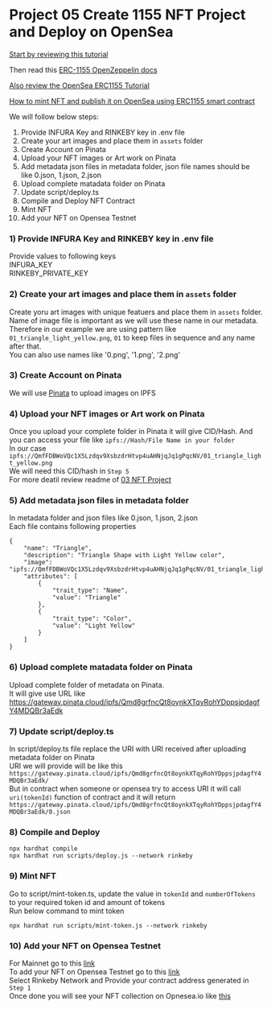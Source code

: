 # Project 05 Create 1155 NFT Project and Deploy on OpenSea

[Start by reviewing this tutorial](https://101blockchains.com/erc1155-tutorial/)

Then read this [ERC-1155 OpenZeppelin docs](https://docs.openzeppelin.com/contracts/4.x/erc1155)

[Also review the OpenSea ERC1155 Tutorial](https://docs.opensea.io/docs/opensea-erc1155-tutorial)

[How to mint NFT and publish it on OpenSea using ERC1155 smart contract](https://www.youtube.com/watch?v=J4p1sdo3Rz4)



We will follow below steps:

1) Provide INFURA Key and RINKEBY key in .env file
2) Create your art images and place them in `assets` folder
3) Create Account on Pinata
4) Upload your NFT images or Art work on Pinata
5) Add metadata json files in metadata folder, json file names should be like 0.json, 1.json, 2.json
6) Upload complete matadata folder on Pinata
7) Update script/deploy.ts
8) Compile and Deploy NFT Contract
9) Mint NFT
10) Add your NFT on Opensea Testnet


### 1) Provide INFURA Key and RINKEBY key in .env file
Provide values to following keys<br>
INFURA_KEY<br>
RINKEBY_PRIVATE_KEY<br>

### 2) Create your art images and place them in `assets` folder
Create yoru art images with unique featuers and place them in `assets` folder. Name of image file is important as we will use these name in our metadata. Therefore in our example we are using pattern like `01_triangle_light_yellow.png`, `01` to keep files in sequence and any name after that. <br/>
You can also use names like '0.png', '1.png', '2.png'

### 3) Create Account on Pinata
We will use [Pinata](https://www.pinata.cloud/) to upload images on IPFS

### 4) Upload your NFT images or Art work on Pinata
Once you upload your complete folder in Pinata it will give CID/Hash. And you can access your file like `ipfs://Hash/File Name in your folder`<br>
In our case `ipfs://QmfFDBWoVQc1X5Lzdqv9XsbzdrHtvp4uAHNjqJq1gPqcNV/01_triangle_light_yellow.png`<br>
We will need this CID/hash in `Step 5` <br/>
For more deatil review readme of [03 NFT Project](https://github.com/zeeshanhanif/defi-projects/tree/main/03_NFT_Project)

### 5) Add metadata json files in metadata folder
In metadata folder and json files like 0.json, 1.json, 2.json <br/>
Each file contains following properties
```JS
{
    "name": "Triangle",
    "description": "Triangle Shape with Light Yellow color",
    "image": "ipfs://QmfFDBWoVQc1X5Lzdqv9XsbzdrHtvp4uAHNjqJq1gPqcNV/01_triangle_light_yellow.png",
    "attributes": [
        {
            "trait_type": "Name",
            "value": "Triangle"
        },
        {
            "trait_type": "Color",
            "value": "Light Yellow"
        }
    ]
}
```

### 6) Upload complete matadata folder on Pinata
Upload complete folder of metadata on Pinata.<br>
It will give use URL like https://gateway.pinata.cloud/ipfs/Qmd8grfncQt8oynkXTqyRohYDppsjpdagfY4MDQBr3aEdk <br>

### 7) Update script/deploy.ts
In script/deploy.ts file replace the URI with URI received after uploading metadata folder on Pinata<br/>
URI we will provide will be like this `https://gateway.pinata.cloud/ipfs/Qmd8grfncQt8oynkXTqyRohYDppsjpdagfY4MDQBr3aEdk/` <br/>
But in contract when someone or opensea try to access URI it will call `uri(tokenId)` function of contract and it will return `https://gateway.pinata.cloud/ipfs/Qmd8grfncQt8oynkXTqyRohYDppsjpdagfY4MDQBr3aEdk/0.json`


### 8) Compile and Deploy
```shell
npx hardhat compile
npx hardhat run scripts/deploy.js --network rinkeby
```

### 9) Mint NFT
Go to script/mint-token.ts, update the value in `tokenId` and `numberOfTokens` to your required token id and amount of tokens <br/>
Run below command to mint token
```shell
npx hardhat run scripts/mint-token.js --network rinkeby
```

### 10) Add your NFT on Opensea Testnet
For Mainnet go to this [link](https://opensea.io/get-listed/step-two)<br>
To add your NFT on Opensea Testnet go to this [link](https://testnets.opensea.io/get-listed/step-two)<br>
Select Rinkeby Network and Provide your contract address generated in `Step 1`<br>
Once done you will see your NFT collection on Opnesea.io like [this](https://testnets.opensea.io/collection/shapenft)

